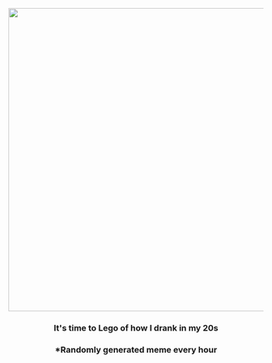 <p align="center">
        <img src="https://i.imgur.com/nTLyKlO.jpg" width="600" height="600">
        </p>
        <h3 align="center">It's time to Lego of how I drank in my 20s</h3>
        <h3 align="center">*Randomly generated meme every hour</h3>
    